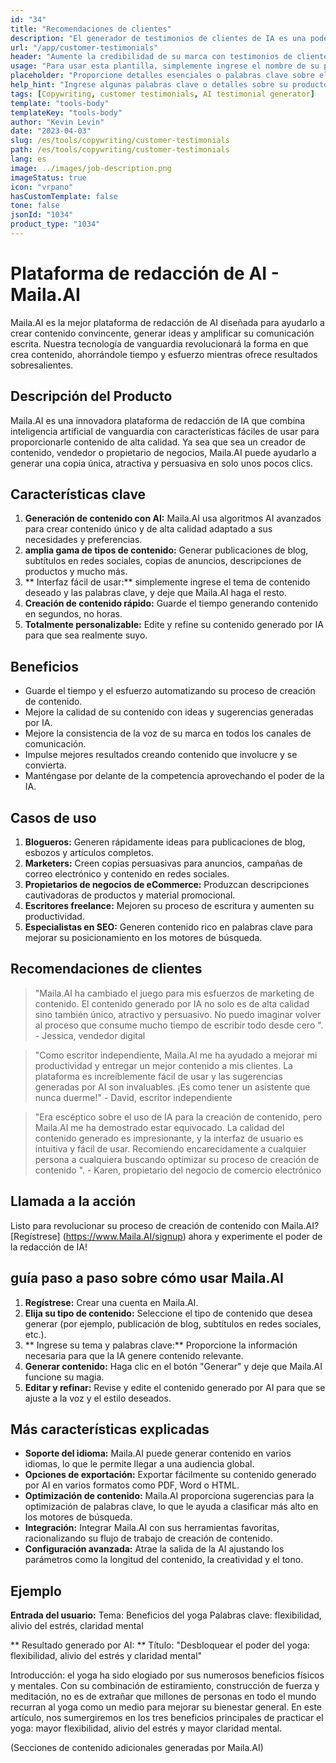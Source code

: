 ```yaml
---
id: "34"
title: "Recomendaciones de clientes"
description: "El generador de testimonios de clientes de IA es una poderosa herramienta impulsada por la IA que ayuda a crear testimonios de clientes realistas y atractivos para sus productos o servicios.  Ahorre tiempo y esfuerzo generando testimonios de sonido auténtico que resalten los beneficios y el valor de sus ofertas."
url: "/app/customer-testimonials"
header: "Aumente la credibilidad de su marca con testimonios de clientes generados por IA."
usage: "Para usar esta plantilla, simplemente ingrese el nombre de su producto o servicio, palabras clave o características clave, junto con cualquier nombre o ubicación de clientes que desee incluir.  Esta herramienta generará un testimonio de clientes convincente y atractivo en función de su aporte."
placeholder: "Proporcione detalles esenciales o palabras clave sobre el producto o servicio, p.  Nombre del producto como 'Mat de yoga', características clave como 'no deslizamiento', 'ecológico' o nombres y ubicaciones de clientes (opcional)."
help_hint: "Ingrese algunas palabras clave o detalles sobre su producto o servicio, y crearemos un testimonio de clientes convincente en función de su entrada.  Opcionalmente, también puede proporcionar nombres y ubicaciones de clientes."
tags: [Copywriting, customer testimonials, AI testimonial generator]
template: "tools-body"
templateKey: "tools-body"
author: "Kevin Levin"
date: "2023-04-03"
slug: /es/tools/copywriting/customer-testimonials
path: /es/tools/copywriting/customer-testimonials
lang: es
image: ../images/job-description.png
imageStatus: true
icon: "vrpano"
hasCustomTemplate: false
tone: false
jsonId: "1034"
product_type: "1034"
---
```


# Plataforma de redacción de AI - Maila.AI

Maila.AI es la mejor plataforma de redacción de AI diseñada para ayudarlo a crear contenido convincente, generar ideas y amplificar su comunicación escrita. Nuestra tecnología de vanguardia revolucionará la forma en que crea contenido, ahorrándole tiempo y esfuerzo mientras ofrece resultados sobresalientes.

## Descripción del Producto

Maila.AI es una innovadora plataforma de redacción de IA que combina inteligencia artificial de vanguardia con características fáciles de usar para proporcionarle contenido de alta calidad. Ya sea que sea un creador de contenido, vendedor o propietario de negocios, Maila.AI puede ayudarlo a generar una copia única, atractiva y persuasiva en solo unos pocos clics.

## Características clave

1. **Generación de contenido con AI:** Maila.AI usa algoritmos AI avanzados para crear contenido único y de alta calidad adaptado a sus necesidades y preferencias.
2. **amplia gama de tipos de contenido:** Generar publicaciones de blog, subtítulos en redes sociales, copias de anuncios, descripciones de productos y mucho más.
3. ** Interfaz fácil de usar:** simplemente ingrese el tema de contenido deseado y las palabras clave, y deje que Maila.AI haga el resto.
4. **Creación de contenido rápido:** Guarde el tiempo generando contenido en segundos, no horas.
5. **Totalmente personalizable:** Edite y refine su contenido generado por IA para que sea realmente suyo.

## Beneficios

- Guarde el tiempo y el esfuerzo automatizando su proceso de creación de contenido.
- Mejore la calidad de su contenido con ideas y sugerencias generadas por IA.
- Mejore la consistencia de la voz de su marca en todos los canales de comunicación.
- Impulse mejores resultados creando contenido que involucre y se convierta.
- Manténgase por delante de la competencia aprovechando el poder de la IA.

## Casos de uso

1. **Blogueros:** Generen rápidamente ideas para publicaciones de blog, esbozos y artículos completos.
2. **Marketers:** Creen copias persuasivas para anuncios, campañas de correo electrónico y contenido en redes sociales.
3. **Propietarios de negocios de eCommerce:** Produzcan descripciones cautivadoras de productos y material promocional.
4. **Escritores freelance:** Mejoren su proceso de escritura y aumenten su productividad.
5. **Especialistas en SEO:** Generen contenido rico en palabras clave para mejorar su posicionamiento en los motores de búsqueda.

## Recomendaciones de clientes

> "Maila.AI ha cambiado el juego para mis esfuerzos de marketing de contenido. El contenido generado por IA no solo es de alta calidad sino también único, atractivo y persuasivo. No puedo imaginar volver al proceso que consume mucho tiempo de escribir todo desde cero ". - Jessica, vendedor digital

> "Como escritor independiente, Maila.AI me ha ayudado a mejorar mi productividad y entregar un mejor contenido a mis clientes. La plataforma es increíblemente fácil de usar y las sugerencias generadas por AI son invaluables. ¡Es como tener un asistente que nunca duerme!" - David, escritor independiente

> "Era escéptico sobre el uso de IA para la creación de contenido, pero Maila.AI me ha demostrado estar equivocado. La calidad del contenido generado es impresionante, y la interfaz de usuario es intuitiva y fácil de usar. Recomiendo encarecidamente a cualquier persona a cualquiera buscando optimizar su proceso de creación de contenido ". - Karen, propietario del negocio de comercio electrónico

## Llamada a la acción

Listo para revolucionar su proceso de creación de contenido con Maila.AI? [Regístrese] (https://www.Maila.AI/signup) ahora y experimente el poder de la redacción de IA!

## guía paso a paso sobre cómo usar Maila.AI

1. **Regístrese:** Crear una cuenta en Maila.AI.
2. **Elija su tipo de contenido:** Seleccione el tipo de contenido que desea generar (por ejemplo, publicación de blog, subtítulos en redes sociales, etc.).
3. ** Ingrese su tema y palabras clave:** Proporcione la información necesaria para que la IA genere contenido relevante.
4. **Generar contenido:** Haga clic en el botón "Generar" y deje que Maila.AI funcione su magia.
5. **Editar y refinar:** Revise y edite el contenido generado por AI para que se ajuste a la voz y el estilo deseados.

## Más características explicadas

- **Soporte del idioma:** Maila.AI puede generar contenido en varios idiomas, lo que le permite llegar a una audiencia global.
- **Opciones de exportación:** Exportar fácilmente su contenido generado por AI en varios formatos como PDF, Word o HTML.
- **Optimización de contenido:** Maila.AI proporciona sugerencias para la optimización de palabras clave, lo que le ayuda a clasificar más alto en los motores de búsqueda.
- **Integración:** Integrar Maila.AI con sus herramientas favoritas, racionalizando su flujo de trabajo de creación de contenido.
- **Configuración avanzada:** Atrae la salida de la AI ajustando los parámetros como la longitud del contenido, la creatividad y el tono.

## Ejemplo

**Entrada del usuario:**
Tema: Beneficios del yoga
Palabras clave: flexibilidad, alivio del estrés, claridad mental

** Resultado generado por AI: **
Título: "Desbloquear el poder del yoga: flexibilidad, alivio del estrés y claridad mental"

Introducción: el yoga ha sido elogiado por sus numerosos beneficios físicos y mentales. Con su combinación de estiramiento, construcción de fuerza y ​​meditación, no es de extrañar que millones de personas en todo el mundo recurran al yoga como un medio para mejorar su bienestar general. En este artículo, nos sumergiremos en los tres beneficios principales de practicar el yoga: mayor flexibilidad, alivio del estrés y mayor claridad mental.

(Secciones de contenido adicionales generadas por Maila.AI)

